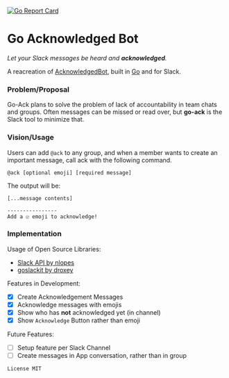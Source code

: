 [![Go Report Card](https://goreportcard.com/badge/github.com/lowewenzel/go-ack)](https://goreportcard.com/report/github.com/lowewenzel/go-ack)

# Go Acknowledged Bot

_Let your Slack messages be heard and **acknowledged**._

A reacreation of [AcknowledgedBot](https://github.com/lowewenzel/acknowledgedbot), built in [Go](https://github.com/go/go) and for Slack.

### Problem/Proposal

Go-Ack plans to solve the problem of lack of accountability in team chats and groups. Often messages can be missed or read over, but **go-ack** is the Slack tool to minimize that.

### Vision/Usage

Users can add `@ack` to any group, and when a member wants to create an important message, call ack with the following command.

```
@ack [optional emoji] [required message]
```

The output will be:

```
[...message contents]

----------------
Add a ☑️ emoji to acknowledge!
```

### Implementation

Usage of Open Source Libraries:

- [Slack API by nlopes](https://github.com/nlopes/slack)
- [goslackit by droxey](https://github.com/droxey/goslackit/)

Features in Development:

- [x] Create Acknowledgement Messages
- [x] Acknowledge messages with emojis
- [x] Show who has **not** acknowledged yet (in channel)
- [x] Show `Acknowledge` Button rather than emoji

Future Features:

- [ ] Setup feature per Slack Channel
- [ ] Create messages in App conversation, rather than in group

`License MIT`
